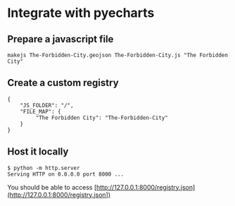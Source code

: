 # Integrate with pyecharts

## Prepare a javascript file

```
makejs The-Forbidden-City.geojson The-Forbidden-City.js "The Forbidden City"
```

## Create a custom registry

```
{
    "JS_FOLDER": "/",
    "FILE_MAP": {
         "The Forbidden City": "The-Forbidden-City"
    }
}
```

## Host it locally

```
$ python -m http.server
Serving HTTP on 0.0.0.0 port 8000 ...
```

You should be able to access [http://127.0.0.1:8000/registry.json](http://127.0.0.1:8000/registry.json])
